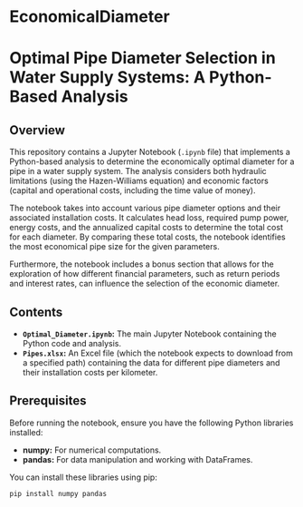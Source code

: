 # EconomicalDiameter

# Optimal Pipe Diameter Selection in Water Supply Systems: A Python-Based Analysis

## Overview

This repository contains a Jupyter Notebook (`.ipynb` file) that implements a Python-based analysis to determine the economically optimal diameter for a pipe in a water supply system. The analysis considers both hydraulic limitations (using the Hazen-Williams equation) and economic factors (capital and operational costs, including the time value of money).

The notebook takes into account various pipe diameter options and their associated installation costs. It calculates head loss, required pump power, energy costs, and the annualized capital costs to determine the total cost for each diameter. By comparing these total costs, the notebook identifies the most economical pipe size for the given parameters.

Furthermore, the notebook includes a bonus section that allows for the exploration of how different financial parameters, such as return periods and interest rates, can influence the selection of the economic diameter.

## Contents

* **`Optimal_Diameter.ipynb`:** The main Jupyter Notebook containing the Python code and analysis.
* **`Pipes.xlsx`:** An Excel file (which the notebook expects to download from a specified path) containing the data for different pipe diameters and their installation costs per kilometer.

## Prerequisites

Before running the notebook, ensure you have the following Python libraries installed:

* **numpy:** For numerical computations.
* **pandas:** For data manipulation and working with DataFrames.

You can install these libraries using pip:

```bash
pip install numpy pandas